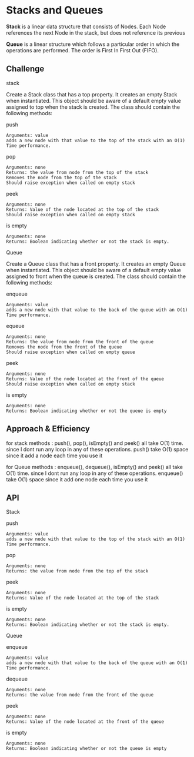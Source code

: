 # Stacks and Queues
<!-- Short summary or background information -->
**Stack** is a linear data structure that consists of Nodes. Each Node references the next Node in the stack, but does not reference its previous

**Queue** is a linear structure which follows a particular order in which the operations are performed. The order is First In First Out (FIFO).

## Challenge
<!-- Description of the challenge -->
stack

Create a Stack class that has a top property. It creates an empty Stack when instantiated.
This object should be aware of a default empty value assigned to top when the stack is created.
The class should contain the following methods:

push

    Arguments: value
    adds a new node with that value to the top of the stack with an O(1) Time performance.

pop

    Arguments: none
    Returns: the value from node from the top of the stack
    Removes the node from the top of the stack
    Should raise exception when called on empty stack

peek

    Arguments: none
    Returns: Value of the node located at the top of the stack
    Should raise exception when called on empty stack

is empty

    Arguments: none
    Returns: Boolean indicating whether or not the stack is empty.

Queue

Create a Queue class that has a front property. It creates an empty Queue when instantiated.
This object should be aware of a default empty value assigned to front when the queue is created.
The class should contain the following methods:

enqueue

    Arguments: value
    adds a new node with that value to the back of the queue with an O(1) Time performance.

equeue

    Arguments: none
    Returns: the value from node from the front of the queue
    Removes the node from the front of the queue
    Should raise exception when called on empty queue

peek

    Arguments: none
    Returns: Value of the node located at the front of the queue
    Should raise exception when called on empty stack

is empty

    Arguments: none
    Returns: Boolean indicating whether or not the queue is empty

## Approach & Efficiency
<!-- What approach did you take? Why? What is the Big O space/time for this approach? -->
for stack methods : push(), pop(), isEmpty() and peek() all take O(1) time. since I dont run any loop in any of these operations.
push() take O(1) space since it add a node each time you use it

for Queue methods : enqueue(), dequeue(), isEmpty() and peek() all take O(1) time. since I dont run any loop in any of these operations.
enqueue() take O(1) space since it add one node each time you use it

## API
<!-- Description of each method publicly available to your Stack and Queue-->
Stack

push

    Arguments: value
    adds a new node with that value to the top of the stack with an O(1) Time performance.
pop

    Arguments: none
    Returns: the value from node from the top of the stack
peek

    Arguments: none
    Returns: Value of the node located at the top of the stack
is empty

    Arguments: none
    Returns: Boolean indicating whether or not the stack is empty.

Queue

enqueue

    Arguments: value
    adds a new node with that value to the back of the queue with an O(1) Time performance.

dequeue

    Arguments: none
    Returns: the value from node from the front of the queue

peek

    Arguments: none
    Returns: Value of the node located at the front of the queue

is empty

    Arguments: none
    Returns: Boolean indicating whether or not the queue is empty
